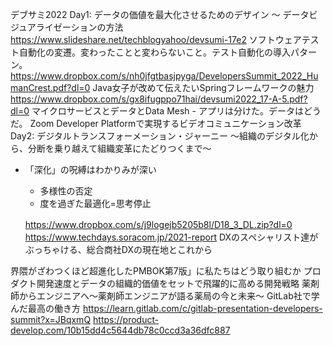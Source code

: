 デブサミ2022
Day1:
データの価値を最大化させるためのデザイン ～ データビジュアライゼーションの方法
https://www.slideshare.net/techblogyahoo/devsumi-17e2
ソフトウェアテスト自動化の変遷。変わったことと変わらないこと。テスト自動化の導入パターン。
https://www.dropbox.com/s/nh0jfgtbasjpyga/DevelopersSummit_2022_HumanCrest.pdf?dl=0
Java女子が改めて伝えたいSpringフレームワークの魅力
https://www.dropbox.com/s/gx8ifugppo71hai/devsumi2022_17-A-5.pdf?dl=0
マイクロサービスとデータとData Mesh - アプリは分けた。データはどうだ。
Zoom Developer Platformで実現するビデオコミュニケーション改革
Day2:
デジタルトランスフォーメーション・ジャーニー ～組織のデジタル化から、分断を乗り越えて組織変革にたどりつくまで～
* 「深化」の呪縛はわかりみが深い
  + 多様性の否定
  + 度を過ぎた最適化=思考停止
  
  https://www.dropbox.com/s/j9logejb5205b8l/D18_3_DL.zip?dl=0
　https://www.techdays.soracom.jp/2021-report
DXのスペシャリスト達がぶっちゃける、総合商社DXの現在地とこれから

界隈がざわつくほど超進化したPMBOK第7版」に私たちはどう取り組むか
プロダクト開発速度とデータの組織的価値をセットで飛躍的に高める開発戦略
薬剤師からエンジニアへ〜薬剤師エンジニアが語る薬局の今と未来〜
GitLab社で学んだ最高の働き方
  https://learn.gitlab.com/c/gitlab-presentation-developers-summit?x=JBqxmQ
  https://product-develop.com/10b15dd4c5644db78c0ccd3a36dfc887

